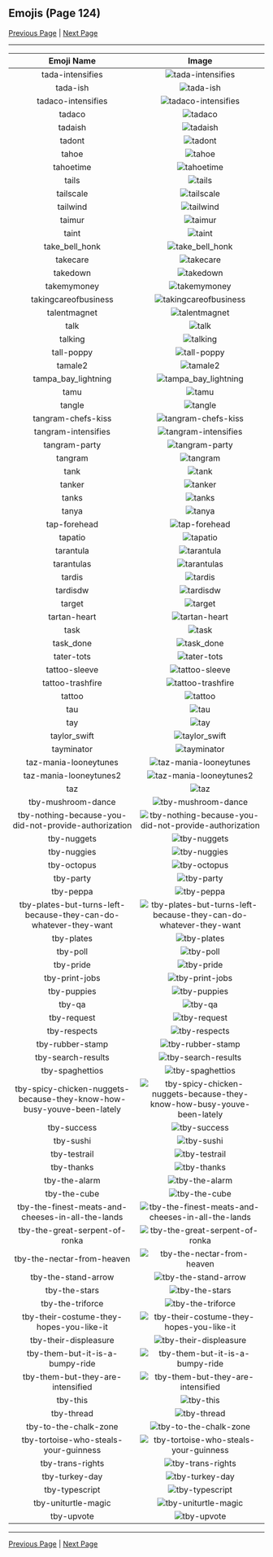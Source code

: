 
## Emojis (Page 124)

[Previous Page](/docs/hc/page-s-0123.md)
  | [Next Page](/docs/hc/page-t-0125.md)

<hr />

|Emoji Name|Image|
| :-: | :-: |
|tada-intensifies| ![tada-intensifies](/emojis/hc/tada-intensifies.gif)|
|tada-ish| ![tada-ish](/emojis/hc/tada-ish.png)|
|tadaco-intensifies| ![tadaco-intensifies](/emojis/hc/tadaco-intensifies.gif)|
|tadaco| ![tadaco](/emojis/hc/tadaco.png)|
|tadaish| ![tadaish](/emojis/hc/tadaish.png)|
|tadont| ![tadont](/emojis/hc/tadont.png)|
|tahoe| ![tahoe](/emojis/hc/tahoe.png)|
|tahoetime| ![tahoetime](/emojis/hc/tahoetime.jpg)|
|tails| ![tails](/emojis/hc/tails.gif)|
|tailscale| ![tailscale](/emojis/hc/tailscale.png)|
|tailwind| ![tailwind](/emojis/hc/tailwind.png)|
|taimur| ![taimur](/emojis/hc/taimur.jpg)|
|taint| ![taint](/emojis/hc/taint.png)|
|take_bell_honk| ![take_bell_honk](/emojis/hc/take_bell_honk.jpg)|
|takecare| ![takecare](/emojis/hc/takecare.png)|
|takedown| ![takedown](/emojis/hc/takedown.jpg)|
|takemymoney| ![takemymoney](/emojis/hc/takemymoney.png)|
|takingcareofbusiness| ![takingcareofbusiness](/emojis/hc/takingcareofbusiness.jpg)|
|talentmagnet| ![talentmagnet](/emojis/hc/talentmagnet.png)|
|talk| ![talk](/emojis/hc/talk.png)|
|talking| ![talking](/emojis/hc/talking.png)|
|tall-poppy| ![tall-poppy](/emojis/hc/tall-poppy.png)|
|tamale2| ![tamale2](/emojis/hc/tamale2.png)|
|tampa_bay_lightning| ![tampa_bay_lightning](/emojis/hc/tampa_bay_lightning.png)|
|tamu| ![tamu](/emojis/hc/tamu.png)|
|tangle| ![tangle](/emojis/hc/tangle.jpg)|
|tangram-chefs-kiss| ![tangram-chefs-kiss](/emojis/hc/tangram-chefs-kiss.png)|
|tangram-intensifies| ![tangram-intensifies](/emojis/hc/tangram-intensifies.gif)|
|tangram-party| ![tangram-party](/emojis/hc/tangram-party.gif)|
|tangram| ![tangram](/emojis/hc/tangram.png)|
|tank| ![tank](/emojis/hc/tank.png)|
|tanker| ![tanker](/emojis/hc/tanker.png)|
|tanks| ![tanks](/emojis/hc/tanks.png)|
|tanya| ![tanya](/emojis/hc/tanya.png)|
|tap-forehead| ![tap-forehead](/emojis/hc/tap-forehead.gif)|
|tapatio| ![tapatio](/emojis/hc/tapatio.png)|
|tarantula| ![tarantula](/emojis/hc/tarantula.jpg)|
|tarantulas| ![tarantulas](/emojis/hc/tarantulas.png)|
|tardis| ![tardis](/emojis/hc/tardis.gif)|
|tardisdw| ![tardisdw](/emojis/hc/tardisdw.png)|
|target| ![target](/emojis/hc/target.jpg)|
|tartan-heart| ![tartan-heart](/emojis/hc/tartan-heart.png)|
|task| ![task](/emojis/hc/task.png)|
|task_done| ![task_done](/emojis/hc/task_done.png)|
|tater-tots| ![tater-tots](/emojis/hc/tater-tots.png)|
|tattoo-sleeve| ![tattoo-sleeve](/emojis/hc/tattoo-sleeve.png)|
|tattoo-trashfire| ![tattoo-trashfire](/emojis/hc/tattoo-trashfire.png)|
|tattoo| ![tattoo](/emojis/hc/tattoo.png)|
|tau| ![tau](/emojis/hc/tau.png)|
|tay| ![tay](/emojis/hc/tay.jpg)|
|taylor_swift| ![taylor_swift](/emojis/hc/taylor_swift.png)|
|tayminator| ![tayminator](/emojis/hc/tayminator.png)|
|taz-mania-looneytunes| ![taz-mania-looneytunes](/emojis/hc/taz-mania-looneytunes.gif)|
|taz-mania-looneytunes2| ![taz-mania-looneytunes2](/emojis/hc/taz-mania-looneytunes2.png)|
|taz| ![taz](/emojis/hc/taz.png)|
|tby-mushroom-dance| ![tby-mushroom-dance](/emojis/hc/tby-mushroom-dance.gif)|
|tby-nothing-because-you-did-not-provide-authorization| ![tby-nothing-because-you-did-not-provide-authorization](/emojis/hc/tby-nothing-because-you-did-not-provide-authorization.png)|
|tby-nuggets| ![tby-nuggets](/emojis/hc/tby-nuggets.png)|
|tby-nuggies| ![tby-nuggies](/emojis/hc/tby-nuggies.png)|
|tby-octopus| ![tby-octopus](/emojis/hc/tby-octopus.png)|
|tby-party| ![tby-party](/emojis/hc/tby-party.gif)|
|tby-peppa| ![tby-peppa](/emojis/hc/tby-peppa.png)|
|tby-plates-but-turns-left-because-they-can-do-whatever-they-want| ![tby-plates-but-turns-left-because-they-can-do-whatever-they-want](/emojis/hc/tby-plates-but-turns-left-because-they-can-do-whatever-they-want.png)|
|tby-plates| ![tby-plates](/emojis/hc/tby-plates.png)|
|tby-poll| ![tby-poll](/emojis/hc/tby-poll.png)|
|tby-pride| ![tby-pride](/emojis/hc/tby-pride.png)|
|tby-print-jobs| ![tby-print-jobs](/emojis/hc/tby-print-jobs.png)|
|tby-puppies| ![tby-puppies](/emojis/hc/tby-puppies.png)|
|tby-qa| ![tby-qa](/emojis/hc/tby-qa.gif)|
|tby-request| ![tby-request](/emojis/hc/tby-request.png)|
|tby-respects| ![tby-respects](/emojis/hc/tby-respects.png)|
|tby-rubber-stamp| ![tby-rubber-stamp](/emojis/hc/tby-rubber-stamp.png)|
|tby-search-results| ![tby-search-results](/emojis/hc/tby-search-results.png)|
|tby-spaghettios| ![tby-spaghettios](/emojis/hc/tby-spaghettios.png)|
|tby-spicy-chicken-nuggets-because-they-know-how-busy-youve-been-lately| ![tby-spicy-chicken-nuggets-because-they-know-how-busy-youve-been-lately](/emojis/hc/tby-spicy-chicken-nuggets-because-they-know-how-busy-youve-been-lately.png)|
|tby-success| ![tby-success](/emojis/hc/tby-success.gif)|
|tby-sushi| ![tby-sushi](/emojis/hc/tby-sushi.png)|
|tby-testrail| ![tby-testrail](/emojis/hc/tby-testrail.png)|
|tby-thanks| ![tby-thanks](/emojis/hc/tby-thanks.png)|
|tby-the-alarm| ![tby-the-alarm](/emojis/hc/tby-the-alarm.gif)|
|tby-the-cube| ![tby-the-cube](/emojis/hc/tby-the-cube.png)|
|tby-the-finest-meats-and-cheeses-in-all-the-lands| ![tby-the-finest-meats-and-cheeses-in-all-the-lands](/emojis/hc/tby-the-finest-meats-and-cheeses-in-all-the-lands.png)|
|tby-the-great-serpent-of-ronka| ![tby-the-great-serpent-of-ronka](/emojis/hc/tby-the-great-serpent-of-ronka.png)|
|tby-the-nectar-from-heaven| ![tby-the-nectar-from-heaven](/emojis/hc/tby-the-nectar-from-heaven.png)|
|tby-the-stand-arrow| ![tby-the-stand-arrow](/emojis/hc/tby-the-stand-arrow.png)|
|tby-the-stars| ![tby-the-stars](/emojis/hc/tby-the-stars.png)|
|tby-the-triforce| ![tby-the-triforce](/emojis/hc/tby-the-triforce.png)|
|tby-their-costume-they-hopes-you-like-it| ![tby-their-costume-they-hopes-you-like-it](/emojis/hc/tby-their-costume-they-hopes-you-like-it.png)|
|tby-their-displeasure| ![tby-their-displeasure](/emojis/hc/tby-their-displeasure.png)|
|tby-them-but-it-is-a-bumpy-ride| ![tby-them-but-it-is-a-bumpy-ride](/emojis/hc/tby-them-but-it-is-a-bumpy-ride.gif)|
|tby-them-but-they-are-intensified| ![tby-them-but-they-are-intensified](/emojis/hc/tby-them-but-they-are-intensified.gif)|
|tby-this| ![tby-this](/emojis/hc/tby-this.png)|
|tby-thread| ![tby-thread](/emojis/hc/tby-thread.png)|
|tby-to-the-chalk-zone| ![tby-to-the-chalk-zone](/emojis/hc/tby-to-the-chalk-zone.png)|
|tby-tortoise-who-steals-your-guinness| ![tby-tortoise-who-steals-your-guinness](/emojis/hc/tby-tortoise-who-steals-your-guinness.png)|
|tby-trans-rights| ![tby-trans-rights](/emojis/hc/tby-trans-rights.png)|
|tby-turkey-day| ![tby-turkey-day](/emojis/hc/tby-turkey-day.png)|
|tby-typescript| ![tby-typescript](/emojis/hc/tby-typescript.png)|
|tby-uniturtle-magic| ![tby-uniturtle-magic](/emojis/hc/tby-uniturtle-magic.png)|
|tby-upvote| ![tby-upvote](/emojis/hc/tby-upvote.png)|

<hr/>

[Previous Page](/docs/hc/page-s-0123.md)
  | [Next Page](/docs/hc/page-t-0125.md)